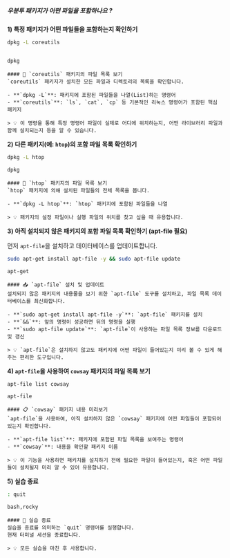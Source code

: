 ##### 우분투 패키지가 어떤 파일을 포함하나요 ? #####

**1) 특정 패키지가 어떤 파일들을 포함하는지 확인하기**

```bash
dpkg -L coreutils
```
```no-err-check
```
```tech
dpkg
```

```desc
#### 📂 `coreutils` 패키지의 파일 목록 보기
`coreutils` 패키지가 설치한 모든 파일과 디렉토리의 목록을 확인합니다.

- **`dpkg -L`**: 패키지에 포함된 파일들을 나열(List)하는 명령어
- **`coreutils`**: `ls`, `cat`, `cp` 등 기본적인 리눅스 명령어가 포함된 핵심 패키지

> 💡 이 명령을 통해 특정 명령어 파일이 실제로 어디에 위치하는지, 어떤 라이브러리 파일과 함께 설치되는지 등을 알 수 있습니다.
```

**2) 다른 패키지(예: `htop`)의 포함 파일 목록 확인하기**

```bash
dpkg -L htop
```

```tech
dpkg
```

```desc
#### 📂 `htop` 패키지의 파일 목록 보기
`htop` 패키지에 의해 설치된 파일들의 전체 목록을 봅니다.

- **`dpkg -L htop`**: `htop` 패키지에 포함된 파일들을 나열

> 💡 패키지의 설정 파일이나 실행 파일의 위치를 찾고 싶을 때 유용합니다.
```

**3) 아직 설치되지 않은 패키지의 포함 파일 목록 확인하기 (apt-file 필요)**

먼저 `apt-file`을 설치하고 데이터베이스를 업데이트합니다.
```bash
sudo apt-get install apt-file -y && sudo apt-file update
```

```tech
apt-get
```

```desc
#### 📥 `apt-file` 설치 및 업데이트
설치되지 않은 패키지의 내용물을 보기 위한 `apt-file` 도구를 설치하고, 파일 목록 데이터베이스를 최신화합니다.

- **`sudo apt-get install apt-file -y`**: `apt-file` 패키지를 설치
- **`&&`**: 앞의 명령이 성공하면 뒤의 명령을 실행
- **`sudo apt-file update`**: `apt-file`이 사용하는 파일 목록 정보를 다운로드 및 갱신

> 💡 `apt-file`은 설치하지 않고도 패키지에 어떤 파일이 들어있는지 미리 볼 수 있게 해주는 편리한 도구입니다.
```

**4) `apt-file`을 사용하여 `cowsay` 패키지의 파일 목록 보기**

```bash
apt-file list cowsay
```

```tech
apt-file
```

```desc
#### 📋 `cowsay` 패키지 내용 미리보기
`apt-file`을 사용하여, 아직 설치하지 않은 `cowsay` 패키지에 어떤 파일들이 포함되어 있는지 확인합니다.

- **`apt-file list`**: 패키지에 포함된 파일 목록을 보여주는 명령어
- **`cowsay`**: 내용을 확인할 패키지 이름

> 💡 이 기능을 사용하면 패키치를 설치하기 전에 필요한 파일이 들어있는지, 혹은 어떤 파일들이 설치될지 미리 알 수 있어 유용합니다.
```

**5) 실습 종료**

```bash
: quit
```

```tech
bash,rocky
```

```desc
#### 👋 실습 종료
실습을 종료를 의미하는 `quit` 명령어를 실행합니다.
현재 터미널 세션을 종료합니다.

> 💡 모든 실습을 마친 후 사용합니다.
```